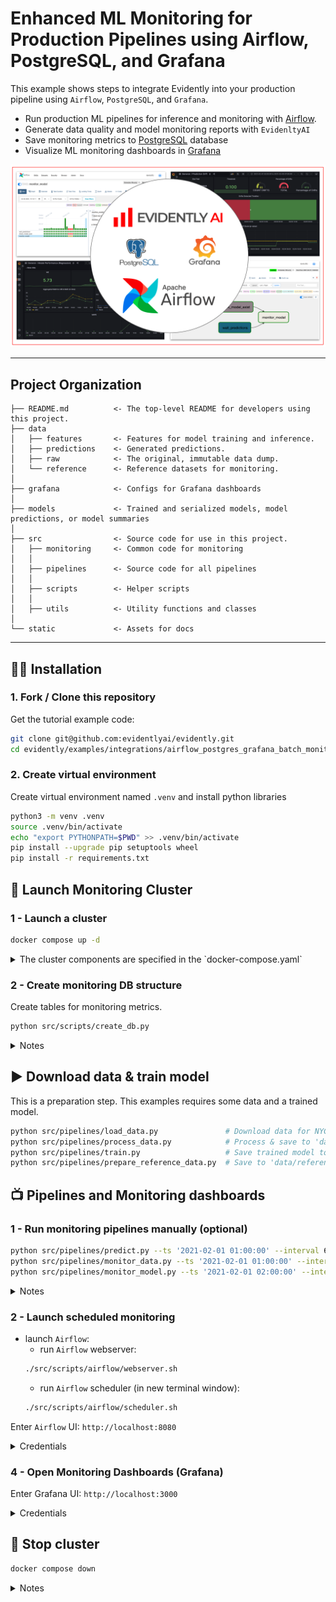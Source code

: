 # Enhanced ML Monitoring for  Production Pipelines using Airflow, PostgreSQL, and Grafana
This example shows steps to integrate Evidently into your production pipeline using `Airflow`, `PostgreSQL`, and `Grafana`.

- Run production ML pipelines for inference and monitoring with [Airflow](https://airflow.apache.org/). 
- Generate data quality and model monitoring reports with `EvidenltyAI`
- Save monitoring metrics to [PostgreSQL](https://www.postgresql.org/) database 
- Visualize ML monitoring dashboards in [Grafana](https://grafana.com/) 

![Gradfana dashboard](static/preview.png "Dashboard preview")

--------
Project Organization
------------

    ├── README.md          <- The top-level README for developers using this project.
    ├── data
    │   ├── features       <- Features for model training and inference.
    │   ├── predictions    <- Generated predictions.
    │   ├── raw            <- The original, immutable data dump.
    │   └── reference      <- Reference datasets for monitoring.
    │
    ├── grafana            <- Configs for Grafana dashboards
    │
    ├── models             <- Trained and serialized models, model predictions, or model summaries
    │
    ├── src                <- Source code for use in this project.
    │   ├── monitoring     <- Common code for monitoring 
    │   │
    │   ├── pipelines      <- Source code for all pipelines
    │   │
    │   ├── scripts        <- Helper scripts
    │   │
    │   ├── utils          <- Utility functions and classes 
    │
    └── static             <- Assets for docs 


--------

## :woman_technologist: Installation

### 1. Fork / Clone this repository

Get the tutorial example code:

```bash
git clone git@github.com:evidentlyai/evidently.git
cd evidently/examples/integrations/airflow_postgres_grafana_batch_monitoring
```

### 2. Create virtual environment

Create virtual environment named `.venv` and install python libraries

```bash
python3 -m venv .venv
source .venv/bin/activate
echo "export PYTHONPATH=$PWD" >> .venv/bin/activate
pip install --upgrade pip setuptools wheel
pip install -r requirements.txt
```

## :rocket: Launch Monitoring Cluster

### 1 - Launch a cluster 

```bash
docker compose up -d
```

<details>
<summary>The cluster components are specified in the `docker-compose.yaml`</summary>

- `airflow` - `Airflow` UI, available on [http://localhost:8080](http://localhost:8080)
- `monitoring-db` - `PostgreSQL`, available on [http://localhost:5432](http://localhost:5432)
- `grafana` - `Grafana` dashboards, available on [http://localhost:3000](http://localhost:3000)

</details>


### 2 - Create monitoring DB structure

Create tables for monitoring metrics. 

```bash
python src/scripts/create_db.py
```

<details>
<summary>Notes</summary>
  
- tables are described in [src/utils/models.py](src/utils/models.py)
- if you want drop all tables (in case of error or to clear database) and recreate them do:
  
```bash
# Drop all tables
python src/scripts/drop_db.py
# Create all tables
python src/scripts/create_db.py
```

</details>


## :arrow_forward: Download data & train model

This is a preparation step. This examples requires some data and a trained model.

```bash 
python src/pipelines/load_data.py               # Download data for NYC Taxi to 'data/raw'
python src/pipelines/process_data.py            # Process & save to 'data/features/'
python src/pipelines/train.py                   # Save trained model to 'models/' 
python src/pipelines/prepare_reference_data.py  # Save to 'data/reference'
```

## :tv: Pipelines and Monitoring dashboards

### 1 - Run monitoring pipelines manually (optional)

```bash
python src/pipelines/predict.py --ts '2021-02-01 01:00:00' --interval 60
python src/pipelines/monitor_data.py --ts '2021-02-01 01:00:00' --interval 60
python src/pipelines/monitor_model.py --ts '2021-02-01 02:00:00' --interval 60

```

<details>
<summary>Notes</summary>

-  It's expected to run the `predict` pipeline before monitoring pipelines for each timestamp `--ts` 
- `monitor_model` pipeline requires ground truth data to test the quality of predictions. We assume that these labels are available for the previous period. The earliest date to run `monitor_model` is '2021-02-01 02:00:00'

</details>

### 2 - Launch scheduled monitoring

- launch `Airflow`:
    - run `Airflow` webserver:
    ```bash
    ./src/scripts/airflow/webserver.sh
    ```
    - run `Airflow` scheduler (in new terminal window):
    ```bash
    ./src/scripts/airflow/scheduler.sh
    ```

Enter `Airflow` UI: ```http://localhost:8080```

<details>
<summary>Credentials</summary>

- *login*: `admin`
- *password*: `admin`

</details>


### 4 - Open Monitoring Dashboards (Grafana)

Enter Grafana UI: ```http://localhost:3000```

<details>
<summary>Credentials</summary>

- *login*: `admin`
- *password*: `admin`

</details>


## :checkered_flag: Stop cluster

```bash
docker compose down
```

<details>
<summary>Notes</summary>

- To clear cluster one needs to remove `Docker` volumes containing `Airflow`, monitoring (`Postegres`) and `Grafana` databases 
- It may be useful to run this tutorial from scratch
- Run the command:
  
```bash
docker compose down -v
```

</details>
